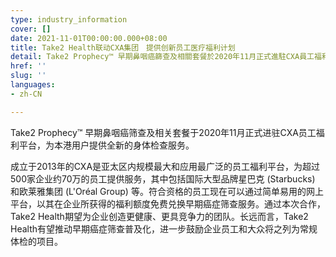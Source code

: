 ```yaml
---
type: industry_information
cover: []
date: 2021-11-01T00:00:00.000+08:00
title: Take2 Health联动CXA集团　提供创新员工医疗福利计划
detail: Take2 Prophecy™ 早期鼻咽癌篩查及相關套餐於2020年11月正式進駐CXA員工福利平台，為本港用戶提供全新的身體檢查服務。
href: ''
slug: ''
languages:
- zh-CN

---
```

Take2 Prophecy™ 早期鼻咽癌筛查及相关套餐于2020年11月正式进驻CXA员工福利平台，为本港用户提供全新的身体检查服务。

成立于2013年的CXA是亚太区内规模最大和应用最广泛的员工福利平台，为超过500家企业约70万的员工提供服务，其中包括国际大型品牌星巴克 (Starbucks) 和欧莱雅集团 (L'Oréal Group) 等。符合资格的员工现在可以通过简单易用的网上平台，以其在企业所获得的福利额度免费兑换早期癌症筛查服务。通过本次合作，Take2 Health期望为企业创造更健康、更具竞争力的团队。长远而言，Take2 Health有望推动早期癌症筛查普及化，进一步鼓励企业员工和大众将之列为常规体检的项目。